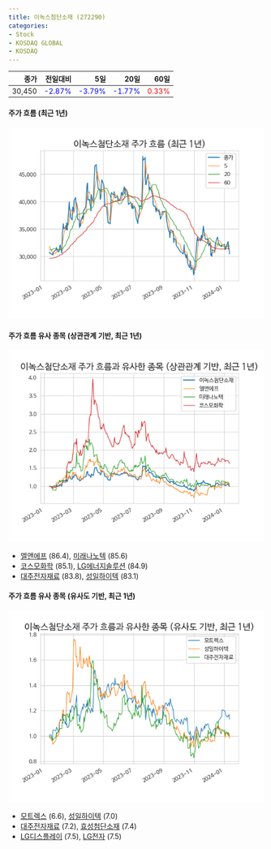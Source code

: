 ```yaml
---
title: 이녹스첨단소재 (272290)
categories:
- Stock
- KOSDAQ GLOBAL
- KOSDAQ
---
```


|종가|전일대비|5일|20일|60일|
|---:|-------:|--:|---:|---:|
|30,450|<span style="color: blue">-2.87%</span>|<span style="color: blue">-3.79%</span>|<span style="color: blue">-1.77%</span>|<span style="color: red">0.33%</span>|

<!-- more -->

#### 주가 흐름 (최근 1년)
![272290](/assets/images/stock/272290.png)


#### 주가 흐름 유사 종목 (상관관계 기반, 최근 1년)
![272290](/assets/images/stock/272290_corr.png)
- [엘앤에프](/066970/) (86.4), [미래나노텍](/095500/) (85.6)
- [코스모화학](/005420/) (85.1), [LG에너지솔루션](/373220/) (84.9)
- [대주전자재료](/078600/) (83.8), [성일하이텍](/365340/) (83.1)


#### 주가 흐름 유사 종목 (유사도 기반, 최근 1년)
![272290](/assets/images/stock/272290_sim.png)
- [모트렉스](/118990/) (6.6), [성일하이텍](/365340/) (7.0)
- [대주전자재료](/078600/) (7.2), [효성첨단소재](/298050/) (7.4)
- [LG디스플레이](/034220/) (7.5), [LG전자](/066570/) (7.5)